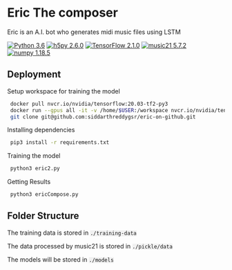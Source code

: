 
# Eric The composer

Eric is an A.I. bot who generates midi music files using LSTM

[![Python 3.6](https://img.shields.io/badge/python-3.6-blue.svg)](https://www.python.org/downloads/release/python-360/)
[![h5py 2.6.0](https://img.shields.io/badge/h5py-2.6.0-blue.svg)](https://docs.h5py.org/en/stable/build.html)
[![TensorFlow 2.1.0](https://img.shields.io/badge/TensorFlow-2.3.1-blue.svg)](https://www.tensorflow.org/install)
[![music21 5.7.2](https://img.shields.io/badge/music21-5.7.2-blue.svg)](https://github.com/cuthbertLab/music21/releases/)
[![numpy 1.18.5](https://img.shields.io/badge/numpy-1.18.5-blue.svg)](https://numpy.org/doc/stable/user/whatisnumpy.html)


## Deployment

Setup workspace for training the model

```bash
 docker pull nvcr.io/nvidia/tensorflow:20.03-tf2-py3
 docker run --gpus all -it -v /home/$USER:/workspace nvcr.io/nvidia/tensorflow:20.03-tf2-py3
 git clone git@github.com:siddarthreddygsr/eric-on-github.git
```

Installing dependencies
```bash
 pip3 install -r requirements.txt
```
Training the model

```bash
 python3 eric2.py
 ```
Getting Results
```bash
 python3 ericCompose.py
 ```


## Folder Structure

<p>The training data is stored in <code style="background-color:rgba(0, 0, 0, 0.0470588);"><a>./training-data</a></code></p>
<p>The data processed by music21 is stored in <code style="background-color:rgba(0, 0, 0, 0.0470588);"><a>./pickle/data</a></code></p>
<p>The models will be stored in <code style="background-color:rgba(0, 0, 0, 0.0470588);"><a>./models</a></code>

